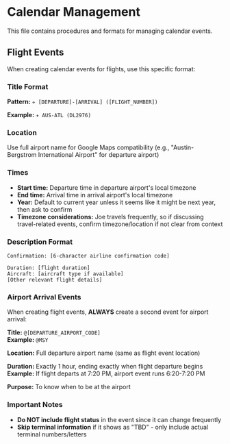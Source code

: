 # Calendar Management

This file contains procedures and formats for managing calendar events.

## Flight Events

When creating calendar events for flights, use this specific format:

### Title Format
**Pattern:** `✈️ [DEPARTURE]-[ARRIVAL] ([FLIGHT_NUMBER])` 

**Example:** `✈️ AUS-ATL (DL2976)`

### Location
Use full airport name for Google Maps compatibility (e.g., "Austin-Bergstrom International Airport" for departure airport)

### Times
- **Start time:** Departure time in departure airport's local timezone
- **End time:** Arrival time in arrival airport's local timezone
- **Year:** Default to current year unless it seems like it might be next year, then ask to confirm
- **Timezone considerations:** Joe travels frequently, so if discussing travel-related events, confirm timezone/location if not clear from context

### Description Format
```
Confirmation: [6-character airline confirmation code]

Duration: [flight duration]
Aircraft: [aircraft type if available]
[Other relevant flight details]
```

### Airport Arrival Events
When creating flight events, **ALWAYS** create a second event for airport arrival:

**Title:** `@[DEPARTURE_AIRPORT_CODE]`  
**Example:** `@MSY`

**Location:** Full departure airport name (same as flight event location)

**Duration:** Exactly 1 hour, ending exactly when flight departure begins  
**Example:** If flight departs at 7:20 PM, airport event runs 6:20-7:20 PM

**Purpose:** To know when to be at the airport

### Important Notes
- **Do NOT include flight status** in the event since it can change frequently
- **Skip terminal information** if it shows as "TBD" - only include actual terminal numbers/letters
